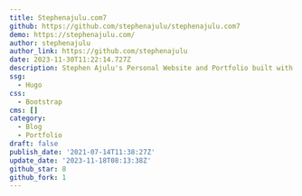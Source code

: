 ```yaml
---
title: Stephenajulu.com7
github: https://github.com/stephenajulu/stephenajulu.com7
demo: https://stephenajulu.com/
author: stephenajulu
author_link: https://github.com/stephenajulu
date: 2023-11-30T11:22:14.727Z
description: Stephen Ajulu's Personal Website and Portfolio built with Portio and Hugo
ssg:
  - Hugo
css:
  - Bootstrap
cms: []
category:
  - Blog
  - Portfolio
draft: false
publish_date: '2021-07-14T11:38:27Z'
update_date: '2023-11-18T08:13:38Z'
github_star: 8
github_fork: 1
---
```

